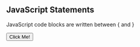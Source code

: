 <html>
<body> 

<h2>JavaScript Statements</h2> 

<p>JavaScript code blocks are written between { and }</p>   

<button type="button" onclick="myFunction()">Click Me!</button>

<p id="demo1"></p>


<script>

function myFunction() {
  document.getElementById("demo1").innerHTML = "Hello Dolly!";
  //Stores the text "Hello Dolly" in the HTML Element
}

</script>

</body>
</html>
